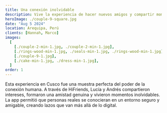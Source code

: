 ```yaml
---
title: Una conexión inolvidable
description: Vive la experiencia de hacer nuevos amigos y compartir momentos auténticos desde cualquier rincón del Perú.
heroImage: ./couple-9-square.jpg
date: "Aug 5 2024"
location: Arequipa, Perú
clients: [Hannah, Marco]
images:
  [
    [./couple-2-min-1.jpg, ./couple-2-min-1.jpg],
    [./rings-wood-min-1.jpg, ./seals-min-1.jpg, ./rings-wood-min-1.jpg],
    [./couple-9-1.jpg],
    [./cake-min-1.jpg, ./dress-min-1.jpg],
  ]
order: 1
---
```


Esta experiencia en Cusco fue una muestra perfecta del poder de la conexión humana. A través de HiFriends, Lucía y Andrés compartieron intereses, formaron una amistad genuina y vivieron momentos inolvidables. La app permitió que personas reales se conocieran en un entorno seguro y amigable, creando lazos que van más allá de lo digital.
